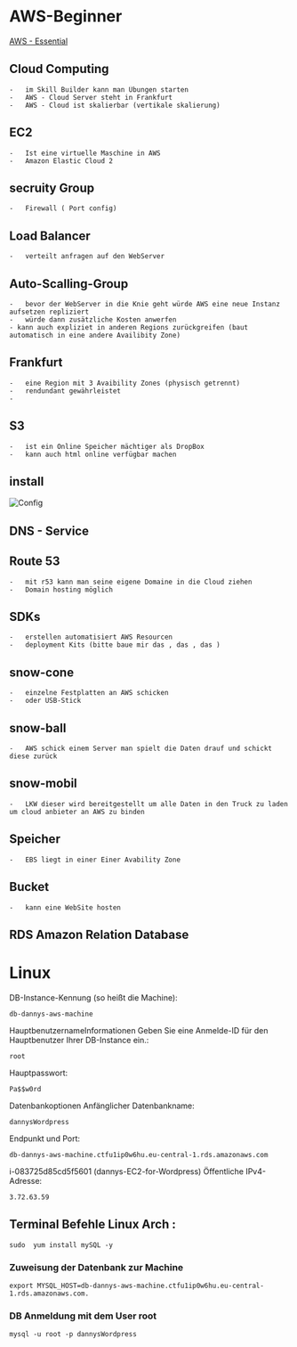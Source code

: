 # AWS-Beginner

[AWS - Essential](https://explore.skillbuilder.aws/learn/course/internal/view/elearning/1564/aws-cloud-practitioner-essentials-german-na)


## Cloud Computing

    -   im Skill Builder kann man Übungen starten
    -   AWS - Cloud Server steht in Frankfurt
    -   AWS - Cloud ist skalierbar (vertikale skalierung)


## EC2

    -   Ist eine virtuelle Maschine in AWS
    -   Amazon Elastic Cloud 2 

## secruity Group

    -   Firewall ( Port config)


## Load Balancer

    -   verteilt anfragen auf den WebServer


## Auto-Scalling-Group
    -   bevor der WebServer in die Knie geht würde AWS eine neue Instanz aufsetzen repliziert 
    -   würde dann zusätzliche Kosten anwerfen
    - kann auch expliziet in anderen Regions zurückgreifen (baut automatisch in eine andere Availibity Zone)

## Frankfurt

    -   eine Region mit 3 Avaibility Zones (physisch getrennt)
    -   rendundant gewährleistet
    -   

## S3

    -   ist ein Online Speicher mächtiger als DropBox
    -   kann auch html online verfügbar machen

## install

![Config](./screens/KW20/AWS%20I-invert.png)


## DNS - Service 

## Route 53

    -   mit r53 kann man seine eigene Domaine in die Cloud ziehen
    -   Domain hosting möglich

## SDKs

    -   erstellen automatisiert AWS Resourcen
    -   deployment Kits (bitte baue mir das , das , das )


## snow-cone
    -   einzelne Festplatten an AWS schicken
    -   oder USB-Stick

## snow-ball
    -   AWS schick einem Server man spielt die Daten drauf und schickt diese zurück

## snow-mobil
    -   LKW dieser wird bereitgestellt um alle Daten in den Truck zu laden um cloud anbieter an AWS zu binden


## Speicher

    -   EBS liegt in einer Einer Avability Zone

## Bucket

    -   kann eine WebSite hosten

## RDS Amazon Relation Database

# Linux



DB-Instance-Kennung	(so heißt die Machine):

	db-dannys-aws-machine



HauptbenutzernameInformationen
Geben Sie eine Anmelde-ID für den Hauptbenutzer Ihrer DB-Instance ein.:

	root


Hauptpasswort:

	Pa$$w0rd

Datenbankoptionen
Anfänglicher Datenbankname:

	dannysWordpress


Endpunkt und Port:

	db-dannys-aws-machine.ctfu1ip0w6hu.eu-central-1.rds.amazonaws.com





i-083725d85cd5f5601 (dannys-EC2-for-Wordpress)
Öffentliche IPv4-Adresse:

	3.72.63.59


## Terminal Befehle Linux Arch :

	
	sudo  yum install mySQL -y
### Zuweisung der Datenbank zur Machine

	export MYSQL_HOST=db-dannys-aws-machine.ctfu1ip0w6hu.eu-central-1.rds.amazonaws.com.

### DB Anmeldung mit dem User root

	mysql -u root -p dannysWordpress

